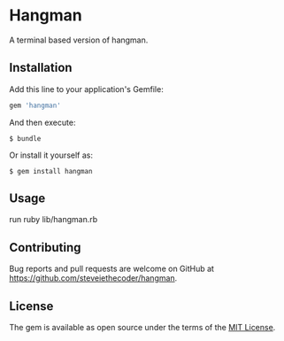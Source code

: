 
# Hangman

A terminal based version of hangman.

## Installation

Add this line to your application's Gemfile:

```ruby
gem 'hangman'
```

And then execute:

    $ bundle

Or install it yourself as:

    $ gem install hangman

## Usage

run ruby lib/hangman.rb


## Contributing

Bug reports and pull requests are welcome on GitHub at https://github.com/steveiethecoder/hangman.

## License

The gem is available as open source under the terms of the [MIT License](http://opensource.org/licenses/MIT).
